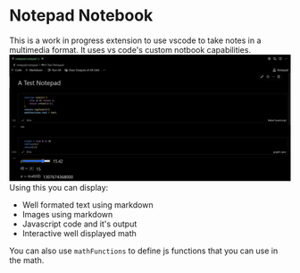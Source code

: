 # Notepad Notebook

This is a work in progress extension to use vscode to take notes in a multimedia format.
It uses vs code's custom notbook capabilities.
![An example image of the notepad](media/example.png)
Using this you can display:

* Well formated text using markdown
* Images using markdown
* Javascript code and it's output
* Interactive well displayed math

You can also use `mathFunctions` to define js functions that you can use in the math.
